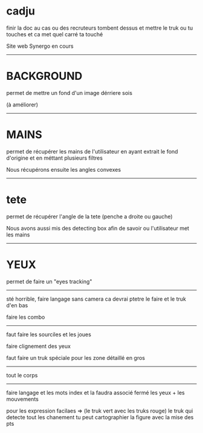 # cadju

finir la doc au cas ou des recruteurs tombent dessus et mettre le truk ou tu touches et ca met quel carré ta touché



Site web Synergo en cours

----------------------------------------------------------------------

# BACKGROUND

permet de mettre un fond d'un image dérriere sois

(à améliorer)

----------------------------------------------------------------------

# MAINS

permet de récupérer les mains de l'utilisateur en  ayant extrait le fond d'origine et en méttant plusieurs filtres

Nous récupérons ensuite les angles convexes


-----------------------------------------------------------------

# tete

permet de récupérer l'angle de la tete (penche a droite ou gauche)

Nous avons aussi mis des detecting box afin de savoir ou l'utilisateur met les mains


----------------------------------------------------------------------


# YEUX 

permet de faire un "eyes tracking"



-------------------------------------------------------------------


sté horrible, faire langage sans camera ca devrai ptetre le faire et le truk d'en bas

faire les combo


------------------------------

faut faire les sourciles et les joues

faire clignement des yeux

faut faire un truk spéciale pour les zone détaillé en gros

-----------------------------------------------

tout le corps 

-------------------------------------------

faire langage et les mots index et la faudra associé fermé les yeux + les mouvements



pour les expression facilaes => (le truk vert avec les truks rouge) le truk qui detecte tout les chanement tu peut cartographier la figure avec la mise des pts




